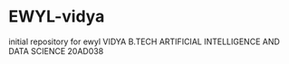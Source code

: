 # EWYL-vidya
initial repository for ewyl
VIDYA
B.TECH ARTIFICIAL INTELLIGENCE AND DATA SCIENCE
20AD038
